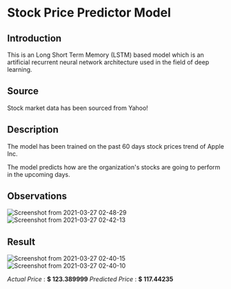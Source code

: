 # Stock Price Predictor Model 

## Introduction

This is an Long Short Term Memory (LSTM) based model which is an artificial recurrent neural network architecture used in the field of deep learning.

## Source

Stock market data has been sourced from Yahoo!

## Description

The model has been trained on the past 60 days stock prices trend of Apple Inc. 

The model predicts how are the organization's stocks are going to perform in the upcoming days. 

## Observations 

![Screenshot from 2021-03-27 02-48-29](https://user-images.githubusercontent.com/35009245/112693645-fe792680-8ea6-11eb-9491-7048b900a20d.png)
![Screenshot from 2021-03-27 02-42-13](https://user-images.githubusercontent.com/35009245/112693499-c2de5c80-8ea6-11eb-9c1f-f1c30af17ec6.png)



## Result 

![Screenshot from 2021-03-27 02-40-15](https://user-images.githubusercontent.com/35009245/112693538-ceca1e80-8ea6-11eb-8489-89ea86c4952c.png)
![Screenshot from 2021-03-27 02-40-10](https://user-images.githubusercontent.com/35009245/112693553-d25da580-8ea6-11eb-93ca-323a3e9e52b9.png)

_Actual Price_ : **$ 123.389999**
_Predicted Price_ : **$ 117.44235**
